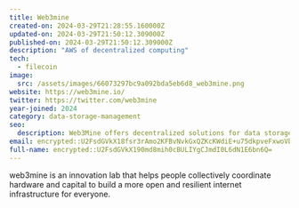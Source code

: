 ```yaml
---
title: Web3mine
created-on: 2024-03-29T21:28:55.160000Z
updated-on: 2024-03-29T21:50:12.309000Z
published-on: 2024-03-29T21:50:12.309000Z
description: "AWS of decentralized computing"
tech:
  - filecoin
image:
  src: /assets/images/66073297bc9a092bda5eb6d8_web3mine.png
website: https://web3mine.io/
twitter: https://twitter.com/web3mine
year-joined: 2024
category: data-storage-management
seo:
  description: Web3Mine offers decentralized solutions for data storage and management.
email: encrypted::U2FsdGVkX18fsr3rAmo2KFBvNvkGxQZKcKWdiE+u75dkpveFxwoVbCbq2m/ARduI
full-name: encrypted::U2FsdGVkX190md8mih0cBULIYgCJmdI0L6dN1E6bn6Q=
---
```


web3mine is an innovation lab that​ helps people collectively coordinate hardware and capital to build a more open and resilient internet infrastructure for everyone.
